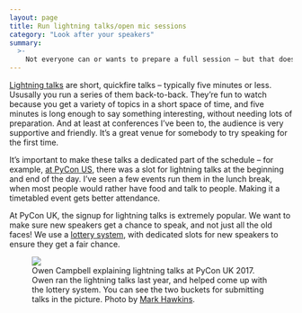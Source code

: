 ```yaml
---
layout: page
title: Run lightning talks/open mic sessions
category: "Look after your speakers"
summary:
  >-
    Not everyone can or wants to prepare a full session – but that doesn’t mean they shouldn’t have a chance to speak.
---
```


[Lightning talks](https://en.wikipedia.org/wiki/Lightning_talk) are short, quickfire talks – typically five minutes or less. Ususally you run a series of them back-to-back. They’re fun to watch because you get a variety of topics in a short space of time, and five minutes is long enough to say something interesting, without needing lots of preparation. And at least at conferences I’ve been to, the audience is very supportive and friendly. It’s a great venue for somebody to try speaking for the first time.

It’s important to make these talks a dedicated part of the schedule – for example, [at PyCon US](https://us.pycon.org/2018/schedule/talks/), there was a slot for lightning talks at the beginning and end of the day. I’ve seen a few events run them in the lunch break, when most people would rather have food and talk to people. Making it a timetabled event gets better attendance.

At PyCon UK, the signup for lightning talks is extremely popular.
We want to make sure new speakers get a chance to speak, and not just all the old faces!
We use a [lottery system](https://www.owencampbell.me.uk/lightning-talks.html), with dedicated slots for new speakers to ensure they get a fair chance.

<figure>
  <img src="/images/pyconuk-lightning.jpg">
  <figcaption>
    Owen Campbell explaining lightning talks at PyCon UK 2017. Owen ran the lightning talks last year, and helped come up with the lottery system. You can see the two buckets for submitting talks in the picture. Photo by <a href="https://www.flickr.com/photos/152472562@N06/37913336882/in/album-72157666242746367/">Mark Hawkins</a>.
  </figcaption>
</figure>
